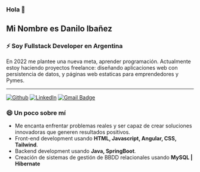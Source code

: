 ### Hola 👋 
<h2>Mi Nombre es Danilo Ibañez</h2>

<h3>⚡ Soy Fullstack Developer en Argentina</h3>
En 2022 me plantee una nueva meta, aprender programación. Actualmente estoy haciendo proyectos freelance: diseñando aplicaciones web con persistencia de datos, y páginas web estaticas para emprendedores y Pymes. 

<hr>

[![Github](https://img.shields.io/badge/-Github-181717?style=for-the-badge&logo=Github&logoColor=white)](https://github.com/DaniloIB)
[![LinkedIn](https://img.shields.io/badge/-LinkedIn-0077B5?style=for-the-badge&logo=LinkedIn&logoColor=white)](https://www.linkedin.com/in/danilo-iba%C3%B1ez-964637183/)
[![Gmail Badge](https://img.shields.io/badge/-Gmail-c14438?style=for-the-badge&logo=Gmail&logoColor=white&link=mailto:ibaniez.danilo@gmail.com)](mailto:ibaniez.danilo@gmail.com)


### 😄 Un poco sobre mí

- Me encanta enfrentar problemas reales y ser capaz de crear soluciones innovadoras que generen resultados positivos.
- Front-end development usando **HTML, Javascript, Angular, CSS, Tailwind**.
- Backend development usando **Java, SpringBoot**.
- Creación de sistemas de gestión de BBDD relacionales usando **MySQL | Hibernate**
